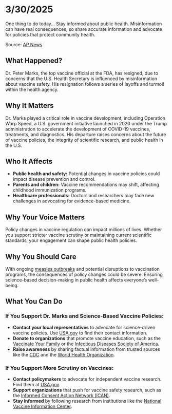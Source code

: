 <h1>3/30/2025</h1>

One thing to do today... Stay informed about public health. Misinformation can have real consequences, so share accurate information and advocate for policies that protect community health.

Source: [AP News](https://apnews.com/article/fda-vaccine-chief-peter-marks-resign-rfk-kennedy-7743be11cec4e4e22c50c2ddbcb6bcd8)

<h2>What Happened?</h2>
<p>Dr. Peter Marks, the top vaccine official at the FDA, has resigned, due to concerns that the U.S. Health Secretary is influenced by misinformation about vaccine safety. His resignation follows a series of layoffs and turmoil within the health agency.</p>

<h2>Why It Matters</h2>
<p>Dr. Marks played a critical role in vaccine development, including Operation Warp Speed, a U.S. government initiative launched in 2020 under the Trump administration to accelerate the development of COVID-19 vaccines, treatments, and diagnostics. His departure raises concerns about the future of vaccine policies, the integrity of scientific research, and public health in the U.S.</p>

<h2>Who It Affects</h2>
<ul>
  <li><strong>Public health and safety:</strong> Potential changes in vaccine policies could impact disease prevention and control.</li>
  <li><strong>Parents and children:</strong> Vaccine recommendations may shift, affecting childhood immunization programs.</li>
  <li><strong>Healthcare professionals:</strong> Doctors and researchers may face new challenges in advocating for evidence-based medicine.</li>
</ul>

<h2>Why Your Voice Matters</h2>
<p>Policy changes in vaccine regulation can impact millions of lives. Whether you support stricter vaccine scrutiny or maintaining current scientific standards, your engagement can shape public health policies.</p>

<h2>Why You Should Care</h2>
<p>With ongoing <a href="https://www.cdc.gov/measles/data-research/index.html">measles outbreaks</a> and potential disruptions to vaccination programs, the consequences of policy changes could be severe. Ensuring science-based decision-making in public health affects everyone’s well-being.</p>

<h2>What You Can Do</h2>
<h3>If You Support Dr. Marks and Science-Based Vaccine Policies:</h3>
<ul>
  <li><strong>Contact your local representatives</strong> to advocate for science-driven vaccine policies. Use <a href="https://www.usa.gov/elected-officials">USA.gov</a> to find their contact information.</li>
  <li><strong>Donate to organizations</strong> that promote vaccine education, such as the <a href="https://www.vaccinateyourfamily.org/">Vaccinate Your Family</a> or the <a href="https://www.idsociety.org/">Infectious Diseases Society of America</a>.</li>
  <li><strong>Raise awareness</strong> by sharing factual information from trusted sources like the <a href="https://www.cdc.gov/">CDC</a> and the <a href="https://www.who.int/">World Health Organization</a>.</li>
</ul>

<h3>If You Support More Scrutiny on Vaccines:</h3>
<ul>
  <li><strong>Contact policymakers</strong> to advocate for independent vaccine research. Find them at <a href="https://www.usa.gov/elected-officials">USA.gov</a>.</li>
  <li><strong>Support organizations</strong> that push for vaccine safety research, such as the <a href="https://icandecide.org/">Informed Consent Action Network (ICAN)</a>.</li>
  <li><strong>Stay informed</strong> by following research from institutions like the <a href="https://www.nvic.org/">National Vaccine Information Center</a>.</li>
</ul>
